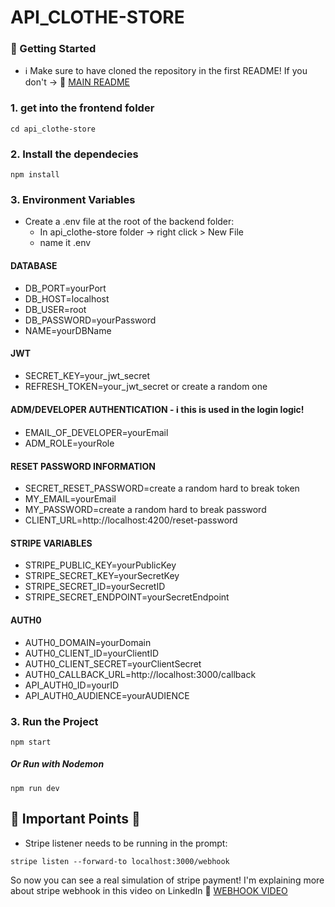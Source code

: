 # API_CLOTHE-STORE

### 🚀 Getting Started 
- ℹ️ Make sure to have cloned the repository in the first README! If you don't  -> 🔗 [MAIN README](../README.md)
  
### 1. get into the frontend folder
   ```
  cd api_clothe-store
  ```
### 2. Install the dependecies
   ```
  npm install
  ```
### 3. Environment Variables
- Create a .env file at the root of the backend folder:
  - In api_clothe-store folder -> right click > New File
  - name it .env

#### DATABASE
  - DB_PORT=yourPort
  - DB_HOST=localhost
  - DB_USER=root
  - DB_PASSWORD=yourPassword
  - NAME=yourDBName

#### JWT
  - SECRET_KEY=your_jwt_secret
  - REFRESH_TOKEN=your_jwt_secret or create a random one
    
#### ADM/DEVELOPER AUTHENTICATION - ℹ️ this is used in the login logic! 
- EMAIL_OF_DEVELOPER=yourEmail
- ADM_ROLE=yourRole

#### RESET PASSWORD INFORMATION
- SECRET_RESET_PASSWORD=create a random hard to break token
- MY_EMAIL=yourEmail 
- MY_PASSWORD=create a random hard to break password 
- CLIENT_URL=http://localhost:4200/reset-password

#### STRIPE VARIABLES
- STRIPE_PUBLIC_KEY=yourPublicKey
- STRIPE_SECRET_KEY=yourSecretKey
- STRIPE_SECRET_ID=yourSecretID
- STRIPE_SECRET_ENDPOINT=yourSecretEndpoint

#### AUTH0
- AUTH0_DOMAIN=yourDomain
- AUTH0_CLIENT_ID=yourClientID
- AUTH0_CLIENT_SECRET=yourClientSecret
- AUTH0_CALLBACK_URL=http://localhost:3000/callback
- API_AUTH0_ID=yourID
- API_AUTH0_AUDIENCE=yourAUDIENCE

### 3. Run the Project
   ```
  npm start
  ```
##### Or Run with Nodemon
 ```
 npm run dev
 ```
## 📌 Important Points 📌
- Stripe listener needs to be running in the prompt:
 ```
 stripe listen --forward-to localhost:3000/webhook
 ```
So now you can see a real simulation of stripe payment! I'm explaining more about stripe webhook in this video on LinkedIn 🔗 [WEBHOOK VIDEO](https://www.linkedin.com/posts/vin%C3%ADcius-silva-26b715321_fullstack-ecommerce-stripe-activity-7318990406040383488-RbxE?utm_source=share&utm_medium=member_desktop&rcm=ACoAAFFxGDMBbncfBKgY8dvI-a1LRXErWJQw7w8)







